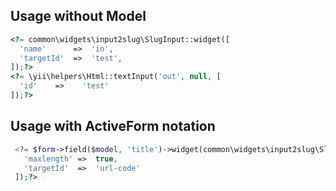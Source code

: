 ## Usage without Model
```php
<?= common\widgets\input2slug\SlugInput::widget([
  'name'      =>  'in',
  'targetId'  =>  'test',
]);?>
<?= \yii\helpers\Html::textInput('out', null, [
  'id'    =>	'test'
]);?>
 ```
 ## Usage with ActiveForm notation
 ```php
  <?= $form->field($model, 'title')->widget(common\widgets\input2slug\SlugInput::className(), [
    'maxlength' =>  true,
    'targetId'  =>  'url-code'
  ]);?>
 ```
